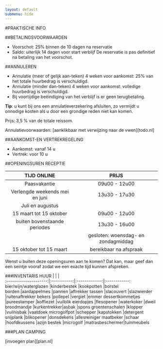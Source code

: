 ```yaml
---
layout: default
submenu: hide
---
```

#PRAKTISCHE INFO

##BETALINGSVOORWAARDEN
- Voorschot: 25% binnen de 10 dagen na reservatie
- Saldo: uiterlijk 14 dagen voor start verblijf
De reservatie is pas definitief na betaling van het voorschot.

##ANNULEREN
- Annulatie (meer of gelijk aan-teken) 4 weken voor aankomst: 25% van het totale huurbedrag is verschuldigd.
- Annulatie (minder dan-teken) 4 weken voor aankomst: volledige huurbedrag is verschuldigd.
- Bij voortijdige beëindiging van het verblijf is er geen terugbetaling.

**Tip**: u kunt bij ons een annulatieverzekering afsluiten, zo vermijdt u onnodige kosten als u door een grondige reden niet kan komen.

Prijs: 3,5 % van de totale reissom. 

Annulatievoorwaarden: [aanklikbaar met verwijzing naar de vwen][todo.nl]


##AANKOMST-EN VERTREKREGELING
- Aankomst: vanaf 14 u
- Vertrek: voor 10 u

##OPENINGSUREN RECEPTIE

TIJD ONLINE                     | PRIJS       | 
:------------------------------:|:-----------:|
Paasvakantie                    |09u00 - 12u00
Verlengde weekends mei en juni  |13u30 - 17u30
Juli en augustus                |
15 maart tot 15 oktober         |09u00 - 12u00
buiten bovenstaande periodes    |13u30 - 16u00
                                |gesloten: woensdag- en zondagmiddag
15 oktober tot 15 maart         |bereikbaar na afspraak                     
                             
Wenst u buiten deze openingsuren aan te komen? Dat kan, maar geef dan een seintje vooraf zodat we een exacte tijd kunnen afspreken.

###INVENTARIS HUUR
                       |             |               |              
:---------------------:|:-----------:|:-------------:|:------------:
bier/wijn/waterglazen  |kinderbestek |kookpotten     |borstel                             
borden                 |aardappelmes |pannen         |aftrekker
tassen                 |slacouvert   |slazwierder    |ruitenaftrekker
bekers                 |pollepel     |vergiet        |emmer
dessertkommetjes       |pureestamper |koffiezet      |vuilblik
eierdopjes             |flesopener   |waterkoker     |dweil
broodmandje            |kurkentrekker|asbak          |spons
groentenschalen        |klopper      |vuilnisbak     |vaatdoek
microgolfpot           |schepper     |kapstokken     |detergent
snijplank              |blikopener   |donsdekens     |allesreiniger
maatbeker              |schaar       |hoofdkussens   |azijn
bestek                 |microgolf    |matrasbeschermer|tuinmeubels

###PLAN CAMPING

[invoegen plan][plan.nl]